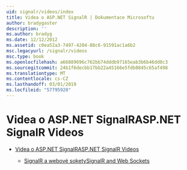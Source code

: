 ```yaml
---
uid: signalr/videos/index
title: Videa o ASP.NET SignalR | Dokumentace Microsoftu
author: bradygaster
description: ''
ms.author: bradyg
ms.date: 12/12/2012
ms.assetid: c0ea52a3-7497-4204-88c6-91591ac1a6b2
msc.legacyurl: /signalr/videos
msc.type: book
ms.openlocfilehash: a66889696c762bb74dddb97165eab3b6b46dd0c3
ms.sourcegitcommit: 24b1f6decbb17bb22a45166e5fdb0845c65af498
ms.translationtype: MT
ms.contentlocale: cs-CZ
ms.lasthandoff: 03/01/2019
ms.locfileid: "57795920"
---
```

<a name="aspnet-signalr-videos"></a><span data-ttu-id="e7674-102">Videa o ASP.NET SignalR</span><span class="sxs-lookup"><span data-stu-id="e7674-102">ASP.NET SignalR Videos</span></span>
====================
- [<span data-ttu-id="e7674-103">Videa o ASP.NET SignalR</span><span class="sxs-lookup"><span data-stu-id="e7674-103">ASP.NET SignalR Videos</span></span>](getting-started/index.md)

    - [<span data-ttu-id="e7674-104">SignalR a webové sokety</span><span class="sxs-lookup"><span data-stu-id="e7674-104">SignalR and Web Sockets</span></span>](getting-started/signalr-and-web-sockets.md)
